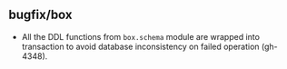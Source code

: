 ## bugfix/box

* All the DDL functions from `box.schema` module are wrapped into transaction
  to avoid database inconsistency on failed operation (gh-4348).
